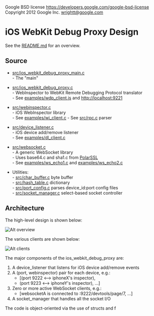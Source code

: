 Google BSD license <https://developers.google.com/google-bsd-license>   
Copyright 2012 Google Inc.  <wrightt@google.com>


iOS WebKit Debug Proxy Design
=============================

See the [README.md](README.md) for an overview.

Source
------

- [src/ios_webkit_debug_proxy_main.c](src/ios_webkit_debug_proxy_main.c)   
   \- The "main"   

- [src/ios_webkit_debug_proxy.c](src/ios_webkit_debug_proxy.c)    
   \- WebInspector to WebKit Remote Debugging Protocol translator   
   \- See [examples/wdp_client.js](examples/wdp_client.js) and <http://localhost:9221>   

- [src/webinspector.c](src/webinspector.c)   
   \- iOS WebInspector library   
   \- See [examples/wi_client.c](examples/wi_client.c)
   \- See [src/rpc.c](src/rpc.c) parser

- [src/device_listener.c](src/device_listener.c)   
   \- iOS device add/remove listener   
   \- See [examples/dl_client.c](examples/dl_client.c)   

- [src/websocket.c](src/websocket.c)   
   \- A generic WebSocket library   
   \- Uses base64.c and sha1.c from [PolarSSL](http://www.polarssl.org)   
   \- See [examples/ws_echo1.c](examples/ws_echo1.c) and [examples/ws_echo2.c](examples/ws_echo2.c)

- Utilities:   
   \- [src/char_buffer.c](src/char_buffer.c) byte buffer   
   \- [src/hash_table.c](src/hash_table.c) dictionary   
   \- [src/port_config.c](src/port_config.c) parses device_id:port config files   
   \- [src/socket_manager.c](src/socket_manager.c) select-based socket controller   


Architecture
------------

The high-level design is shown below:

![Alt overview](overview.png "Overview")

The various clients are shown below:

![Alt clients](clients.png "Clients")


The major components of the ios_webkit_debug_proxy are:

  1. A device_listener that listens for iOS device add/remove events
  1. A (port, webinspector) pair for each device, e.g.:   
     - [(port 9222 <--> iphoneX's inspector),
     -  (port 9223 <--> iphoneY's inspector), ...]
  1. Zero or more active WebSocket clients, e.g.:
     - [websocketA is connected to :9222/devtools/page/7, ...]
  1. A socket_manager that handles all the socket I/O


The code is object-oriented via the use of structs and f